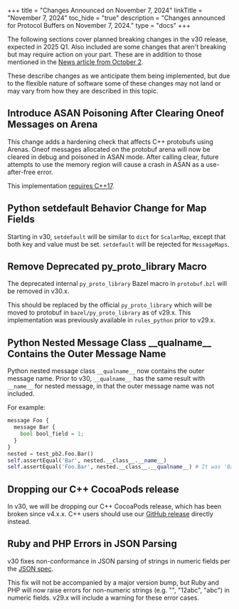 +++
title = "Changes Announced on November 7, 2024"
linkTitle = "November 7, 2024"
toc_hide = "true"
description = "Changes announced for Protocol Buffers on November 7, 2024."
type = "docs"
+++

The following sections cover planned breaking changes in the v30 release,
expected in 2025 Q1. Also included are some changes that aren't breaking but may
require action on your part. These are in addition to those mentioned in the
[News article from October 2](/news/2024-10-02).

These describe changes as we anticipate them being implemented, but due to the
flexible nature of software some of these changes may not land or may vary from
how they are described in this topic.

## Introduce ASAN Poisoning After Clearing Oneof Messages on Arena

This change adds a hardening check that affects C++ protobufs using Arenas.
Oneof messages allocated on the protobuf arena will now be cleared in debug and
poisoned in ASAN mode. After calling clear, future attempts to use the memory
region will cause a crash in ASAN as a use-after-free error.

This implementation
[requires C++17](/news/2024-10-02#drop-cpp-14).

## Python setdefault Behavior Change for Map Fields

Starting in v30, `setdefault` will be similar to `dict` for `ScalarMap`, except
that both key and value must be set. `setdefault` will be rejected for
`MessageMaps`.

## Remove Deprecated py_proto_library Macro

The deprecated internal `py_proto_library` Bazel macro in `protobuf.bzl` will be
removed in v30.x.

This should be replaced by the official `py_proto_library` which will be moved
to protobuf in `bazel/py_proto_library` as of v29.x. This implementation was
previously available in `rules_python` prior to v29.x.

## Python Nested Message Class \_\_qualname\_\_ Contains the Outer Message Name

Python nested message class `__qualname__` now contains the outer message name.
Prior to v30, `__qualname__` has the same result with `__name__` for nested
message, in that the outer message name was not included.

For example:

```python
message Foo {
  message Bar {
    bool bool_field = 1;
  }
}
nested = test_pb2.Foo.Bar()
self.assertEqual('Bar', nested.__class__.__name__)
self.assertEqual('Foo.Bar', nested.__class__.__qualname__) # It was 'Bar' before
```

## Dropping our C++ CocoaPods release

In v30, we will be dropping our C++ CocoaPods release, which has been broken
since v4.x.x. C++ users should use our
[GitHub release](https://github.com/protocolbuffers/protobuf/releases) directly
instead.

## Ruby and PHP Errors in JSON Parsing

v30 fixes non-conformance in JSON parsing of strings in numeric fields per the
[JSON spec](https://protobuf.dev/programming-guides/json/).

This fix will not be accompanied by a major version bump, but Ruby and PHP will
now raise errors for non-numeric strings (e.g. "", "12abc", "abc") in numeric
fields. v29.x will include a warning for these error cases.
